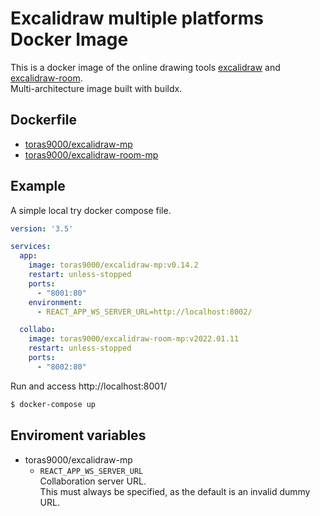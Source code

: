 # Excalidraw multiple platforms Docker Image

This is a docker image of the online drawing tools [excalidraw](https://github.com/excalidraw/excalidraw) and [excalidraw-room](https://github.com/excalidraw/excalidraw-room).  
Multi-architecture image built with buildx.  

## Dockerfile

- [toras9000/excalidraw-mp](https://github.com/toras9000/docker-excalidraw/tree/main/build/app)
- [toras9000/excalidraw-room-mp](https://github.com/toras9000/docker-excalidraw/tree/main/build/room)

## Example

A simple local try docker compose file.

```yaml
version: '3.5'

services:
  app:
    image: toras9000/excalidraw-mp:v0.14.2
    restart: unless-stopped
    ports:
      - "8001:80"
    environment:
      - REACT_APP_WS_SERVER_URL=http://localhost:8002/

  collabo:
    image: toras9000/excalidraw-room-mp:v2022.01.11
    restart: unless-stopped
    ports:
      - "8002:80"
```

Run and access http://localhost:8001/  

```bash
$ docker-compose up
```

## Enviroment variables

- toras9000/excalidraw-mp
    - `REACT_APP_WS_SERVER_URL`  
      Collaboration server URL.  
      This must always be specified, as the default is an invalid dummy URL.
